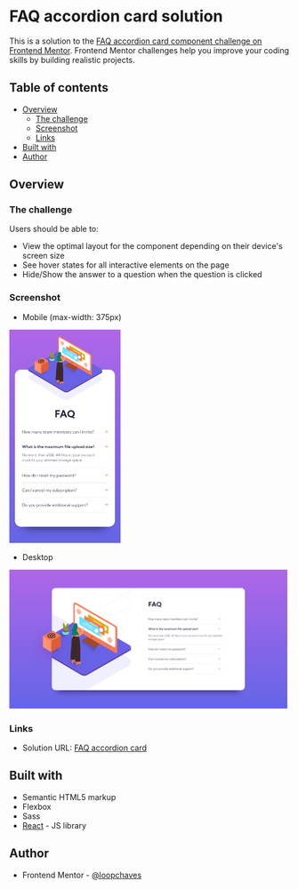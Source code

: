 # FAQ accordion card solution

This is a solution to the [FAQ accordion card component challenge on Frontend Mentor](https://www.frontendmentor.io/challenges/faq-accordion-card-XlyjD0Oam). Frontend Mentor challenges help you improve your coding skills by building realistic projects. 

## Table of contents

- [Overview](#overview)
  - [The challenge](#the-challenge)
  - [Screenshot](#screenshot)
  - [Links](#links)
- [Built with](#built-with)
- [Author](#author)

## Overview

### The challenge

Users should be able to:

- View the optimal layout for the component depending on their device's screen size
- See hover states for all interactive elements on the page
- Hide/Show the answer to a question when the question is clicked

### Screenshot

- Mobile (max-width: 375px)

<img src='https://github.com/loopchaves/challenges/blob/main/src/img/screenshots/faq-accordion-card-mobile.png' width='200'>

- Desktop

<img src='https://github.com/loopchaves/challenges/blob/main/src/img/screenshots/faq-accordion-card-desktop.png' width='500'>

### Links

- Solution URL: [FAQ accordion card](https://loopchaves.github.io/challenges/solutions/faq-accordion-card)

## Built with

- Semantic HTML5 markup
- Flexbox
- Sass
- [React](https://reactjs.org/) - JS library

## Author

- Frontend Mentor - [@loopchaves](https://www.frontendmentor.io/profile/loopchaves)
